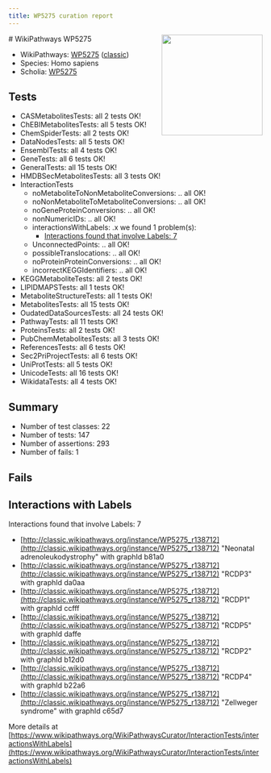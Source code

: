 ```yaml
---
title: WP5275 curation report
---
```


<img style="float: right; width: 200px" src="https://upload.wikimedia.org/wikipedia/commons/thumb/8/83/Wplogo_with_text_500.png/640px-Wplogo_with_text_500.png" />
# WikiPathways WP5275

* WikiPathways: [WP5275](https://wikipathways.org/pathways/WP5275) ([classic](https://classic.wikipathways.org/instance/WP5275))
* Species: Homo sapiens
* Scholia: [WP5275](https://scholia.toolforge.org/wikipathways/WP5275)
## Tests
* CASMetabolitesTests: all 2 tests OK!
* ChEBIMetabolitesTests: all 5 tests OK!
* ChemSpiderTests: all 2 tests OK!
* DataNodesTests: all 5 tests OK!
* EnsemblTests: all 4 tests OK!
* GeneTests: all 6 tests OK!
* GeneralTests: all 15 tests OK!
* HMDBSecMetabolitesTests: all 3 tests OK!
* InteractionTests
    * noMetaboliteToNonMetaboliteConversions: .. all OK!
    * noNonMetaboliteToMetaboliteConversions: .. all OK!
    * noGeneProteinConversions: .. all OK!
    * nonNumericIDs: .. all OK!
    * interactionsWithLabels: .x we found 1 problem(s):
        * [Interactions found that involve Labels: 7](#630d267e)
    * UnconnectedPoints: .. all OK!
    * possibleTranslocations: .. all OK!
    * noProteinProteinConversions: .. all OK!
    * incorrectKEGGIdentifiers: .. all OK!
* KEGGMetaboliteTests: all 2 tests OK!
* LIPIDMAPSTests: all 1 tests OK!
* MetaboliteStructureTests: all 1 tests OK!
* MetabolitesTests: all 15 tests OK!
* OudatedDataSourcesTests: all 24 tests OK!
* PathwayTests: all 11 tests OK!
* ProteinsTests: all 2 tests OK!
* PubChemMetabolitesTests: all 3 tests OK!
* ReferencesTests: all 6 tests OK!
* Sec2PriProjectTests: all 6 tests OK!
* UniProtTests: all 5 tests OK!
* UnicodeTests: all 16 tests OK!
* WikidataTests: all 4 tests OK!


## Summary

* Number of test classes: 22
* Number of tests: 147
* Number of assertions: 293
* Number of fails: 1

## Fails

<a name="630d267e" />

## Interactions with Labels

Interactions found that involve Labels: 7

* [http://classic.wikipathways.org/instance/WP5275_r138712](http://classic.wikipathways.org/instance/WP5275_r138712) "Neonatal 
adrenoleukodystrophy" with graphId b81a0
* [http://classic.wikipathways.org/instance/WP5275_r138712](http://classic.wikipathways.org/instance/WP5275_r138712) "RCDP3" with graphId da0aa
* [http://classic.wikipathways.org/instance/WP5275_r138712](http://classic.wikipathways.org/instance/WP5275_r138712) "RCDP1" with graphId ccfff
* [http://classic.wikipathways.org/instance/WP5275_r138712](http://classic.wikipathways.org/instance/WP5275_r138712) "RCDP5" with graphId daffe
* [http://classic.wikipathways.org/instance/WP5275_r138712](http://classic.wikipathways.org/instance/WP5275_r138712) "RCDP2" with graphId b12d0
* [http://classic.wikipathways.org/instance/WP5275_r138712](http://classic.wikipathways.org/instance/WP5275_r138712) "RCDP4" with graphId b22a6
* [http://classic.wikipathways.org/instance/WP5275_r138712](http://classic.wikipathways.org/instance/WP5275_r138712) "Zellweger
syndrome" with graphId c65d7


More details at [https://www.wikipathways.org/WikiPathwaysCurator/InteractionTests/interactionsWithLabels](https://www.wikipathways.org/WikiPathwaysCurator/InteractionTests/interactionsWithLabels)

